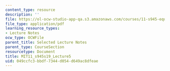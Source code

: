 ```yaml
---
content_type: resource
description: ''
file: https://ol-ocw-studio-app-qa.s3.amazonaws.com/courses/11-s945-equity-inclusion-local-policy-driven-strategies-for-economic-development-the-just-city-spring-2019/049ccfc3bbdf7344d054d649ac8dfeae_MIT11_s945s19_Lecture5.pdf
file_type: application/pdf
learning_resource_types:
- Lecture Notes
ocw_type: OCWFile
parent_title: Selected Lecture Notes
parent_type: CourseSection
resourcetype: Document
title: MIT11_s945s19_Lecture5
uid: 049ccfc3-bbdf-7344-d054-d649ac8dfeae
---
```

